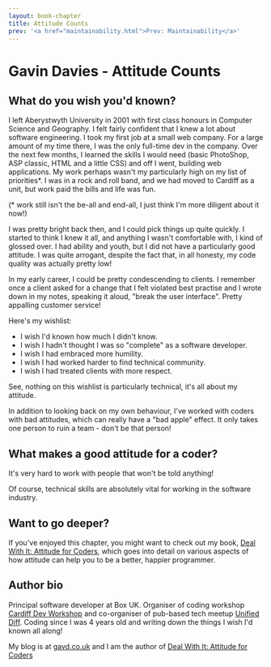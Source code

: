 ```yaml
---
layout: book-chapter
title: Attitude Counts
prev: '<a href="maintainability.html">Prev: Maintainability</a>'
---
```


# Gavin Davies - Attitude Counts

## What do you wish you'd known?

I left Aberystwyth University in 2001 with first class honours in Computer Science and Geography. I felt fairly confident that I knew a lot about software engineering. I took my first job at a small web company. For a large amount of my time there, I was the only full-time dev in the company. Over the next few months, I learned the skills I would need (basic PhotoShop, ASP classic, HTML and a little CSS) and off I went, building web applications. My work perhaps wasn't my particularly high on my list of priorities*. I was in a rock and roll band, and we had moved to Cardiff as a unit, but work paid the bills and life was fun.

(* work still isn't the be-all and end-all, I just think I'm more diligent about it now!)

I was pretty bright back then, and I could pick things up quite quickly. I started to think I knew it all, and anything I wasn't comfortable with, I kind of glossed over. I had ability and youth, but I did not have a particularly good attitude. I was quite arrogant, despite the fact that, in all honesty, my code quality was actually pretty low!

In my early career, I could be pretty condescending to clients. I remember once a client asked for a change that I felt violated best practise and I wrote down in my notes, speaking it aloud, "break the user interface". Pretty appalling customer service!

Here's my wishlist:

* I wish I'd known how much I didn't know.
* I wish I hadn't thought I was so "complete" as a software developer.
* I wish I had embraced more humility.
* I wish I had worked harder to find technical community.
* I wish I had treated clients with more respect.

See, nothing on this wishlist is particularly technical, it's all about my attitude.

In addition to looking back on my own behaviour, I've worked with coders with bad attitudes, which can really have a "bad apple" effect. It only takes one person to ruin a team - don't be that person! 

## What makes a good attitude for a coder?

It's very hard to work with people that won't be told anything!

Of course, technical skills are absolutely vital for working in the software industry. 

## Want to go deeper?

If you've enjoyed this chapter, you might want to check out my book, [Deal With It: Attitude for Coders](https://leanpub.com/dealwithit), which goes into detail on various aspects of how attitude can help you to be a better, happier programmer.

## Author bio

Principal software developer at Box UK. Organiser of coding workshop [Cardiff Dev Workshop](http://cardiffdevworkshop.com/) and co-organiser of pub-based tech meetup [Unified Diff](http://unifieddiff.co.uk). Coding since I was 4 years old and writing down the things I wish I'd known all along!

My blog is at [gavd.co.uk](http://gavd.co.uk) and I am the author of [Deal With It: Attitude for Coders](https://leanpub.com/dealwithit)